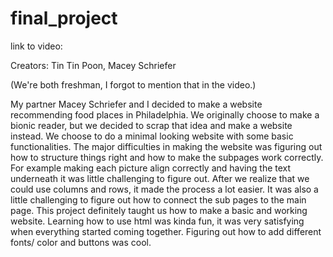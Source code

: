 # final_project
link to video: 

Creators: Tin Tin Poon, Macey Schriefer

(We're both freshman, I forgot to mention that in the video.)

My partner Macey Schriefer and I decided to make a website recommending food places in Philadelphia. We originally choose to make a bionic reader, but we decided to scrap that idea and make a website instead. We choose to do a minimal looking website with some basic functionalities. The major difficulties in making the website was figuring out how to structure things right and how to make the subpages work correctly. For example making each picture align correctly and having the text underneath it was little challenging to figure out. After we realize that we could use columns and rows, it made the process a lot easier. It was also a little challenging to figure out how to connect the sub pages to the main page. This project definitely taught us how to make a basic and working website. Learning how to use html was kinda fun, it was very satisfying when everything started coming together. Figuring out how to add different fonts/ color and buttons was cool. 
